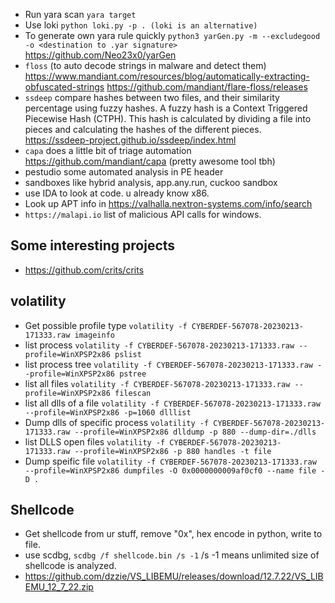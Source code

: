  - Run yara scan `yara target`
 - Use loki `python loki.py -p . (loki is an alternative)`
 - To generate own yara rule quickly `python3 yarGen.py -m --excludegood -o <destination to .yar signature>` https://github.com/Neo23x0/yarGen
 - `floss` (to auto decode strings in malware and detect them) https://www.mandiant.com/resources/blog/automatically-extracting-obfuscated-strings https://github.com/mandiant/flare-floss/releases
 - `ssdeep` compare hashes between two files, and their similarity percentage using fuzzy hashes. A fuzzy hash is a Context Triggered Piecewise Hash (CTPH). This hash is calculated by dividing a file into pieces and calculating the hashes of the different pieces. https://ssdeep-project.github.io/ssdeep/index.html
 - `capa` does a little bit of triage automation https://github.com/mandiant/capa (pretty awesome tool tbh)
 - pestudio some automated analysis in PE header
 - sandboxes like hybrid analysis, app.any.run, cuckoo sandbox
 - use IDA to look at code. u already know x86. 
 - Look up APT info in https://valhalla.nextron-systems.com/info/search
 - `https://malapi.io` list of malicious API calls for windows.
 
 ## Some interesting projects
 - https://github.com/crits/crits

## volatility
 - Get possible profile type `volatility -f CYBERDEF-567078-20230213-171333.raw imageinfo`
 - list process `volatility -f CYBERDEF-567078-20230213-171333.raw --profile=WinXPSP2x86 pslist`
 - list process tree `volatility -f CYBERDEF-567078-20230213-171333.raw --profile=WinXPSP2x86 pstree`
 - list all files `volatility -f CYBERDEF-567078-20230213-171333.raw --profile=WinXPSP2x86 filescan `
 - list all dlls of a file `volatility -f CYBERDEF-567078-20230213-171333.raw --profile=WinXPSP2x86 -p=1060 dlllist`
 - Dump dlls of specific process `volatility -f CYBERDEF-567078-20230213-171333.raw --profile=WinXPSP2x86 dlldump -p 880 --dump-dir=./dlls`
 - list DLLS open files `volatility -f CYBERDEF-567078-20230213-171333.raw --profile=WinXPSP2x86 -p 880 handles -t file`
 - Dump speific file `volatility -f CYBERDEF-567078-20230213-171333.raw --profile=WinXPSP2x86 dumpfiles -O 0x0000000009af0cf0 --name file -D .`

## Shellcode
 - Get shellcode from ur stuff, remove "0x", hex encode in python, write to file.
 - use scdbg, `scdbg /f shellcode.bin /s -1` /s -1 means unlimited size of shellcode is analyzed.
 - https://github.com/dzzie/VS_LIBEMU/releases/download/12.7.22/VS_LIBEMU_12_7_22.zip  
